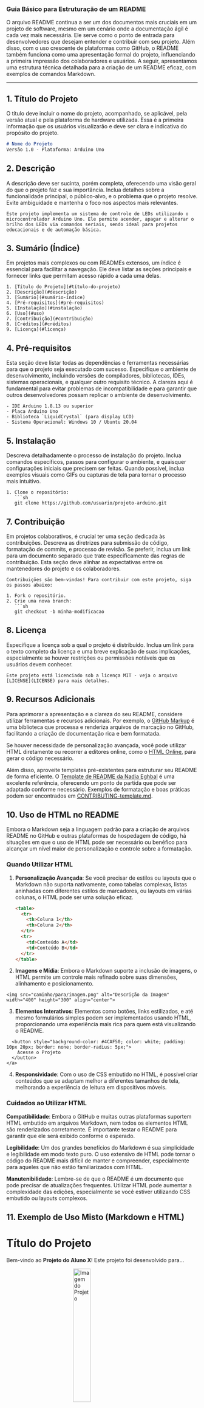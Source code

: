 ### Guia Básico para Estruturação de um README 

O arquivo README continua a ser um dos documentos mais cruciais em um projeto de software, mesmo em um cenário onde a documentação ágil é cada vez mais necessária. Ele serve como o ponto de entrada para desenvolvedores que desejam entender e contribuir com seu projeto. Além disso, com o uso crescente de plataformas como GitHub, o README também funciona como uma apresentação formal do projeto, influenciando a primeira impressão dos colaboradores e usuários. A seguir, apresentamos uma estrutura técnica detalhada para a criação de um README eficaz, com exemplos de comandos Markdown.

---

## 1. Título do Projeto

O título deve incluir o nome do projeto, acompanhado, se aplicável, pela versão atual e pela plataforma de hardware utilizada. Essa é a primeira informação que os usuários visualizarão e deve ser clara e indicativa do propósito do projeto.

```markdown
# Nome do Projeto
Versão 1.0 - Plataforma: Arduino Uno
```

## 2. Descrição

A descrição deve ser sucinta, porém completa, oferecendo uma visão geral do que o projeto faz e sua importância. Inclua detalhes sobre a funcionalidade principal, o público-alvo, e o problema que o projeto resolve. Evite ambiguidade e mantenha o foco nos aspectos mais relevantes.

```## Descrição
Este projeto implementa um sistema de controle de LEDs utilizando o microcontrolador Arduino Uno. Ele permite acender, apagar e alterar o brilho dos LEDs via comandos seriais, sendo ideal para projetos educacionais e de automação básica.
```

## 3. Sumário (Índice)

Em projetos mais complexos ou com READMEs extensos, um índice é essencial para facilitar a navegação. Ele deve listar as seções principais e fornecer links que permitam acesso rápido a cada uma delas.

```## Sumário
1. [Título do Projeto](#título-do-projeto)
2. [Descrição](#descrição)
3. [Sumário](#sumário-índice)
4. [Pré-requisitos](#pré-requisitos)
5. [Instalação](#instalação)
6. [Uso](#uso)
7. [Contribuição](#contribuição)
8. [Créditos](#créditos)
9. [Licença](#licença)
```
## 4. Pré-requisitos

Esta seção deve listar todas as dependências e ferramentas necessárias para que o projeto seja executado com sucesso. Especifique o ambiente de desenvolvimento, incluindo versões de compiladores, bibliotecas, IDEs, sistemas operacionais, e qualquer outro requisito técnico. A clareza aqui é fundamental para evitar problemas de incompatibilidade e para garantir que outros desenvolvedores possam replicar o ambiente de desenvolvimento.

```## Pré-requisitos
- IDE Arduino 1.8.13 ou superior
- Placa Arduino Uno
- Biblioteca `LiquidCrystal` (para display LCD)
- Sistema Operacional: Windows 10 / Ubuntu 20.04
```

## 5. Instalação

Descreva detalhadamente o processo de instalação do projeto. Inclua comandos específicos, passos para configurar o ambiente, e quaisquer configurações iniciais que precisem ser feitas. Quando possível, inclua exemplos visuais como GIFs ou capturas de tela para tornar o processo mais intuitivo.

```## Instalação
1. Clone o repositório:
   ```sh
   git clone https://github.com/usuario/projeto-arduino.git
```
## 7. Contribuição

Em projetos colaborativos, é crucial ter uma seção dedicada às contribuições. Descreva as diretrizes para submissão de código, formatação de commits, e processo de revisão. Se preferir, inclua um link para um documento separado que trate especificamente das regras de contribuição. Esta seção deve alinhar as expectativas entre os mantenedores do projeto e os colaboradores.

```## Contribuição
Contribuições são bem-vindas! Para contribuir com este projeto, siga os passos abaixo:

1. Fork o repositório.
2. Crie uma nova branch:
   ```sh
   git checkout -b minha-modificacao
```
## 8. Licença

Especifique a licença sob a qual o projeto é distribuído. Inclua um link para o texto completo da licença e uma breve explicação de suas implicações, especialmente se houver restrições ou permissões notáveis que os usuários devem conhecer.

```## Licença
Este projeto está licenciado sob a licença MIT - veja o arquivo [LICENSE](LICENSE) para mais detalhes.
```

## 9. Recursos Adicionais

Para aprimorar a apresentação e a clareza do seu README, considere utilizar ferramentas e recursos adicionais. Por exemplo, o [GitHub Markup](https://github.com/github/markup#github-markup) é uma biblioteca que processa e renderiza arquivos de marcação no GitHub, facilitando a criação de documentação rica e bem formatada. 

Se houver necessidade de personalização avançada, você pode utilizar HTML diretamente ou recorrer a editores online, como o [HTML Online](https://html-online.com/editor/), para gerar o código necessário.

Além disso, aproveite templates pré-existentes para estruturar seu README de forma eficiente. O [Template de README da Nadia Eghbal](https://github.com/nayafia/contributing-template) é uma excelente referência, oferecendo um ponto de partida que pode ser adaptado conforme necessário. Exemplos de formatação e boas práticas podem ser encontrados em [CONTRIBUTING-template.md](https://github.com/nayafia/contributing-template/blob/master/CONTRIBUTING-template.md).

## 10. Uso de HTML no README

Embora o Markdown seja a linguagem padrão para a criação de arquivos README no GitHub e outras plataformas de hospedagem de código, há situações em que o uso de HTML pode ser necessário ou benéfico para alcançar um nível maior de personalização e controle sobre a formatação.

### Quando Utilizar HTML

1. **Personalização Avançada**: Se você precisar de estilos ou layouts que o Markdown não suporta nativamente, como tabelas complexas, listas aninhadas com diferentes estilos de marcadores, ou layouts em várias colunas, o HTML pode ser uma solução eficaz.
   
   ```html
   <table>
     <tr>
       <th>Coluna 1</th>
       <th>Coluna 2</th>
     </tr>
     <tr>
       <td>Conteúdo A</td>
       <td>Conteúdo B</td>
     </tr>
   </table>
   ```
2. **Imagens e Mídia**: Embora o Markdown suporte a inclusão de imagens, o HTML permite um controle mais refinado sobre suas dimensões, alinhamento e posicionamento.

```<img src="caminho/para/imagem.png" alt="Descrição da Imagem" width="400" height="300" align="center">```

3. **Elementos Interativos**: Elementos como botões, links estilizados, e até mesmo formulários simples podem ser implementados usando HTML, proporcionando uma experiência mais rica para quem está visualizando o README.

``` <a href="https://example.com" style="text-decoration:none;">
  <button style="background-color: #4CAF50; color: white; padding: 10px 20px; border: none; border-radius: 5px;">
    Acesse o Projeto
  </button>
</a>
```
4. **Responsividade**: Com o uso de CSS embutido no HTML, é possível criar conteúdos que se adaptam melhor a diferentes tamanhos de tela, melhorando a experiência de leitura em dispositivos móveis.

### Cuidados ao Utilizar HTML

  **Compatibilidade**: Embora o GitHub e muitas outras plataformas suportem HTML embutido em arquivos Markdown, nem todos os elementos HTML são renderizados corretamente. É importante testar o README para garantir que ele será exibido conforme o esperado.

  **Legibilidade**: Um dos grandes benefícios do Markdown é sua simplicidade e legibilidade em modo texto puro. O uso extensivo de HTML pode tornar o código do README mais difícil de manter e compreender, especialmente para aqueles que não estão familiarizados com HTML.

  **Manutenibilidade**: Lembre-se de que o README é um documento que pode precisar de atualizações frequentes. Utilizar HTML pode aumentar a complexidade das edições, especialmente se você estiver utilizando CSS embutido ou layouts complexos.

## 11. Exemplo de Uso Misto (Markdown e HTML)

# Título do Projeto

Bem-vindo ao **Projeto do Aluno X**! Este projeto foi desenvolvido para...

<img src="/projeto.jpg" alt="Imagem do Projeto" style="width:30%; display:block; margin:auto;">

## Funcionalidades

1. **Funcionalidade A**: Descrição da funcionalidade A.
2. **Funcionalidade B**: Descrição da funcionalidade B.

<table>
  <tr>
    <th>Recurso</th>
    <th>Descrição</th>
  </tr>
  <tr>
    <td>Recurso 1</td>
    <td>Este recurso faz XYZ</td>
  </tr>
  <tr>
    <td>Recurso 2</td>
    <td>Este recurso faz ABC</td>
  </tr>
</table>

## 12. Considerações Finais

Seu README deve ser suficientemente detalhado para que desenvolvedores possam iniciar e contribuir com o projeto, sem se tornar excessivamente longo ou complexo. Documentação mais extensa pode ser melhor alocada em wikis ou documentos separados, enquanto o README deve permanecer focado e direto ao ponto.

**Seja conciso.** A inclusão de informações excessivas pode desmotivar a leitura, prejudicando o objetivo do README.

O uso de HTML no README pode ser uma poderosa ferramenta para criar documentos mais ricos e personalizados, mas deve ser utilizado com discernimento. O equilíbrio entre simplicidade e funcionalidade garantirá que seu README seja acessível, informativo e visualmente atraente.

